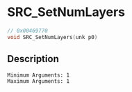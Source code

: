 # SRC_SetNumLayers
```c
// 0x00469770
void SRC_SetNumLayers(unk p0)
```
## Description
```
Minimum Arguments: 1
Maximum Arguments: 1
```

